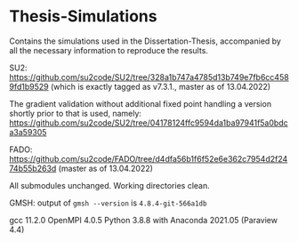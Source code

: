 # Thesis-Simulations
Contains the simulations used in the Dissertation-Thesis, accompanied by all the necessary information to reproduce the results.


SU2: https://github.com/su2code/SU2/tree/328a1b747a4785d13b749e7fb6cc4589fd1b9529 (which is exactly tagged as v7.3.1., master as of 13.04.2022)

The gradient validation without additional fixed point handling a version shortly prior to that is used, namely: https://github.com/su2code/SU2/tree/04178124ffc9594da1ba97941f5a0bdca3a59305

FADO: https://github.com/su2code/FADO/tree/d4dfa56b1f6f52e6e362c7954d2f2474b55b263d (master as of 13.04.2022)

All submodules unchanged. Working directories clean.

GMSH: output of `gmsh --version` is  `4.8.4-git-566a1db`

gcc 11.2.0
OpenMPI 4.0.5
Python 3.8.8 with Anaconda 2021.05
(Paraview 4.4)
